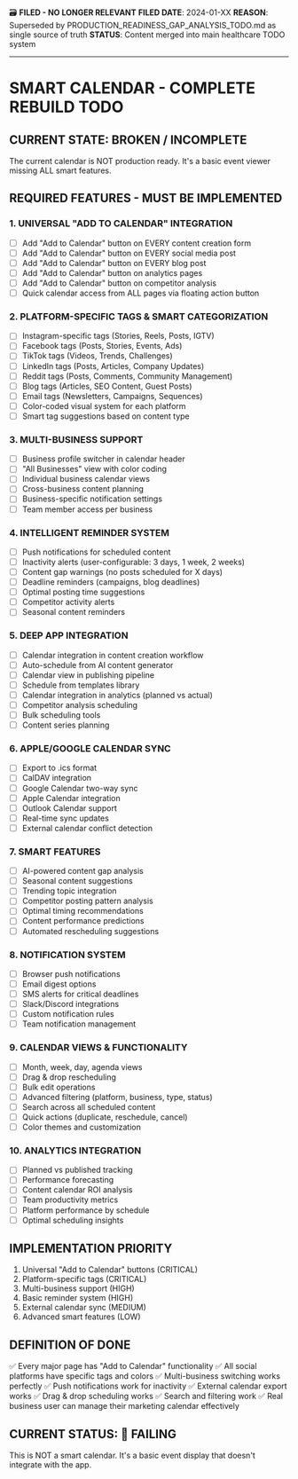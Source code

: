 🗃️ **FILED - NO LONGER RELEVANT**
**FILED DATE**: 2024-01-XX
**REASON**: Superseded by PRODUCTION_READINESS_GAP_ANALYSIS_TODO.md as single source of truth
**STATUS**: Content merged into main healthcare TODO system

---

# SMART CALENDAR - COMPLETE REBUILD TODO

## CURRENT STATE: BROKEN / INCOMPLETE
The current calendar is NOT production ready. It's a basic event viewer missing ALL smart features.

## REQUIRED FEATURES - MUST BE IMPLEMENTED

### 1. UNIVERSAL "ADD TO CALENDAR" INTEGRATION
- [ ] Add "Add to Calendar" button on EVERY content creation form
- [ ] Add "Add to Calendar" button on EVERY social media post
- [ ] Add "Add to Calendar" button on EVERY blog post
- [ ] Add "Add to Calendar" button on analytics pages
- [ ] Add "Add to Calendar" button on competitor analysis
- [ ] Quick calendar access from ALL pages via floating action button

### 2. PLATFORM-SPECIFIC TAGS & SMART CATEGORIZATION
- [ ] Instagram-specific tags (Stories, Reels, Posts, IGTV)
- [ ] Facebook tags (Posts, Stories, Events, Ads)
- [ ] TikTok tags (Videos, Trends, Challenges)
- [ ] LinkedIn tags (Posts, Articles, Company Updates)
- [ ] Reddit tags (Posts, Comments, Community Management)
- [ ] Blog tags (Articles, SEO Content, Guest Posts)
- [ ] Email tags (Newsletters, Campaigns, Sequences)
- [ ] Color-coded visual system for each platform
- [ ] Smart tag suggestions based on content type

### 3. MULTI-BUSINESS SUPPORT
- [ ] Business profile switcher in calendar header
- [ ] "All Businesses" view with color coding
- [ ] Individual business calendar views
- [ ] Cross-business content planning
- [ ] Business-specific notification settings
- [ ] Team member access per business

### 4. INTELLIGENT REMINDER SYSTEM
- [ ] Push notifications for scheduled content
- [ ] Inactivity alerts (user-configurable: 3 days, 1 week, 2 weeks)
- [ ] Content gap warnings (no posts scheduled for X days)
- [ ] Deadline reminders (campaigns, blog deadlines)
- [ ] Optimal posting time suggestions
- [ ] Competitor activity alerts
- [ ] Seasonal content reminders

### 5. DEEP APP INTEGRATION
- [ ] Calendar integration in content creation workflow
- [ ] Auto-schedule from AI content generator
- [ ] Calendar view in publishing pipeline
- [ ] Schedule from templates library
- [ ] Calendar integration in analytics (planned vs actual)
- [ ] Competitor analysis scheduling
- [ ] Bulk scheduling tools
- [ ] Content series planning

### 6. APPLE/GOOGLE CALENDAR SYNC
- [ ] Export to .ics format
- [ ] CalDAV integration
- [ ] Google Calendar two-way sync
- [ ] Apple Calendar integration
- [ ] Outlook Calendar support
- [ ] Real-time sync updates
- [ ] External calendar conflict detection

### 7. SMART FEATURES
- [ ] AI-powered content gap analysis
- [ ] Seasonal content suggestions
- [ ] Trending topic integration
- [ ] Competitor posting pattern analysis
- [ ] Optimal timing recommendations
- [ ] Content performance predictions
- [ ] Automated rescheduling suggestions

### 8. NOTIFICATION SYSTEM
- [ ] Browser push notifications
- [ ] Email digest options
- [ ] SMS alerts for critical deadlines
- [ ] Slack/Discord integrations
- [ ] Custom notification rules
- [ ] Team notification management

### 9. CALENDAR VIEWS & FUNCTIONALITY
- [ ] Month, week, day, agenda views
- [ ] Drag & drop rescheduling
- [ ] Bulk edit operations
- [ ] Advanced filtering (platform, business, type, status)
- [ ] Search across all scheduled content
- [ ] Quick actions (duplicate, reschedule, cancel)
- [ ] Color themes and customization

### 10. ANALYTICS INTEGRATION
- [ ] Planned vs published tracking
- [ ] Performance forecasting
- [ ] Content calendar ROI analysis
- [ ] Team productivity metrics
- [ ] Platform performance by schedule
- [ ] Optimal scheduling insights

## IMPLEMENTATION PRIORITY
1. Universal "Add to Calendar" buttons (CRITICAL)
2. Platform-specific tags (CRITICAL) 
3. Multi-business support (HIGH)
4. Basic reminder system (HIGH)
5. External calendar sync (MEDIUM)
6. Advanced smart features (LOW)

## DEFINITION OF DONE
✅ Every major page has "Add to Calendar" functionality
✅ All social platforms have specific tags and colors
✅ Multi-business switching works perfectly
✅ Push notifications work for inactivity
✅ External calendar export works
✅ Drag & drop scheduling works
✅ Search and filtering work
✅ Real business user can manage their marketing calendar effectively

## CURRENT STATUS: 🔴 FAILING
This is NOT a smart calendar. It's a basic event display that doesn't integrate with the app.